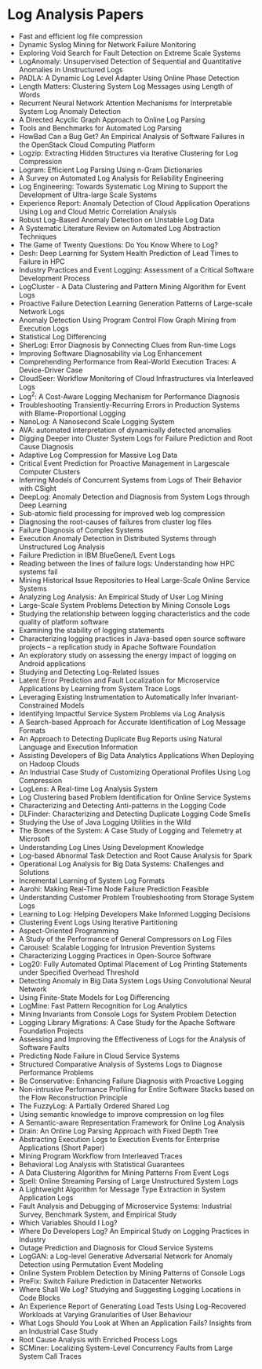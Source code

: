 # Log Analysis Papers

<ul>

                             

 <li><a target="_blank" href="https://github.com/manjunath5496/Log-Analysis-Papers/blob/master/l(1).pdf" style="text-decoration:none;">Fast and efficient log file compression</a></li>

 <li><a target="_blank" href="https://github.com/manjunath5496/Log-Analysis-Papers/blob/master/l(2).pdf" style="text-decoration:none;">Dynamic Syslog Mining for Network Failure Monitoring</a></li>

<li><a target="_blank" href="https://github.com/manjunath5496/Log-Analysis-Papers/blob/master/l(3).pdf" style="text-decoration:none;">Exploring Void Search for Fault Detection on Extreme Scale Systems</a></li>
 <li><a target="_blank" href="https://github.com/manjunath5496/Log-Analysis-Papers/blob/master/l(4).pdf" style="text-decoration:none;">LogAnomaly: Unsupervised Detection of
Sequential and Quantitative Anomalies in Unstructured Logs</a></li>                              
<li><a target="_blank" href="https://github.com/manjunath5496/Log-Analysis-Papers/blob/master/l(5).pdf" style="text-decoration:none;">PADLA: A Dynamic Log Level Adapter
Using Online Phase Detection</a></li>
<li><a target="_blank" href="https://github.com/manjunath5496/Log-Analysis-Papers/blob/master/l(6).pdf" style="text-decoration:none;">Length Matters: Clustering System Log Messages using Length of Words</a></li>
 <li><a target="_blank" href="https://github.com/manjunath5496/Log-Analysis-Papers/blob/master/l(7).pdf" style="text-decoration:none;">Recurrent Neural Network Attention Mechanisms for Interpretable System Log Anomaly Detection</a></li>

 <li><a target="_blank" href="https://github.com/manjunath5496/Log-Analysis-Papers/blob/master/l(8).pdf" style="text-decoration:none;"> A Directed Acyclic Graph Approach
to Online Log Parsing </a></li>
   <li><a target="_blank" href="https://github.com/manjunath5496/Log-Analysis-Papers/blob/master/l(9).pdf" style="text-decoration:none;">Tools and Benchmarks for Automated Log Parsing</a></li>
  
   
 <li><a target="_blank" href="https://github.com/manjunath5496/Log-Analysis-Papers/blob/master/l(10).pdf" style="text-decoration:none;">HowBad Can a Bug Get? An Empirical Analysis of Software Failures in the OpenStack Cloud Computing Platform </a></li>                              
<li><a target="_blank" href="https://github.com/manjunath5496/Log-Analysis-Papers/blob/master/l(11).pdf" style="text-decoration:none;">Logzip: Extracting Hidden Structures via Iterative Clustering for Log Compression</a></li>
<li><a target="_blank" href="https://github.com/manjunath5496/Log-Analysis-Papers/blob/master/l(12).pdf" style="text-decoration:none;">Logram: Efficient Log Parsing Using n-Gram Dictionaries</a></li>
<li><a target="_blank" href="https://github.com/manjunath5496/Log-Analysis-Papers/blob/master/l(13).pdf" style="text-decoration:none;">A Survey on Automated Log Analysis for Reliability Engineering</a></li>

<li><a target="_blank" href="https://github.com/manjunath5496/Log-Analysis-Papers/blob/master/l(14).pdf" style="text-decoration:none;">Log Engineering: Towards Systematic Log Mining to Support the Development of Ultra-large Scale Systems</a></li>
                              
<li><a target="_blank" href="https://github.com/manjunath5496/Log-Analysis-Papers/blob/master/l(15).pdf" style="text-decoration:none;">Experience Report: Anomaly Detection of Cloud Application Operations Using Log and Cloud Metric Correlation Analysis</a></li>

<li><a target="_blank" href="https://github.com/manjunath5496/Log-Analysis-Papers/blob/master/l(16).pdf" style="text-decoration:none;">Robust Log-Based Anomaly Detection on Unstable Log Data</a></li>

  <li><a target="_blank" href="https://github.com/manjunath5496/Log-Analysis-Papers/blob/master/l(17).pdf" style="text-decoration:none;">A Systematic Literature Review on Automated Log Abstraction Techniques</a></li>   
  
<li><a target="_blank" href="https://github.com/manjunath5496/Log-Analysis-Papers/blob/master/l(18).pdf" style="text-decoration:none;">The Game of Twenty Questions: Do You Know
Where to Log?</a></li> 

  
<li><a target="_blank" href="https://github.com/manjunath5496/Log-Analysis-Papers/blob/master/l(19).pdf" style="text-decoration:none;">Desh: Deep Learning for System Health Prediction of Lead Times to Failure in HPC</a></li> 

<li><a target="_blank" href="https://github.com/manjunath5496/Log-Analysis-Papers/blob/master/l(20).pdf" style="text-decoration:none;">Industry Practices and Event Logging: Assessment of a Critical Software Development Process</a></li>

<li><a target="_blank" href="https://github.com/manjunath5496/Log-Analysis-Papers/blob/master/l(21).pdf" style="text-decoration:none;">LogCluster - A Data Clustering and Pattern Mining Algorithm for Event Logs</a></li>
<li><a target="_blank" href="https://github.com/manjunath5496/Log-Analysis-Papers/blob/master/l(22).pdf" style="text-decoration:none;">Proactive Failure Detection Learning Generation Patterns of Large-scale Network Logs</a></li> 
 <li><a target="_blank" href="https://github.com/manjunath5496/Log-Analysis-Papers/blob/master/l(23).pdf" style="text-decoration:none;">Anomaly Detection Using Program Control Flow Graph Mining from Execution Logs</a></li> 
 

   <li><a target="_blank" href="https://github.com/manjunath5496/Log-Analysis-Papers/blob/master/l(24).pdf" style="text-decoration:none;">Statistical Log Differencing</a></li>
 
   <li><a target="_blank" href="https://github.com/manjunath5496/Log-Analysis-Papers/blob/master/l(25).pdf" style="text-decoration:none;">SherLog: Error Diagnosis by Connecting
Clues from Run-time Logs</a></li>                              
 <li><a target="_blank" href="https://github.com/manjunath5496/Log-Analysis-Papers/blob/master/l(26).pdf" style="text-decoration:none;">Improving Software Diagnosability via Log Enhancement</a></li>
 <li><a target="_blank" href="https://github.com/manjunath5496/Log-Analysis-Papers/blob/master/l(27).pdf" style="text-decoration:none;">Comprehending Performance from Real-World Execution Traces: A Device-Driver Case</a></li>
   
 
   <li><a target="_blank" href="https://github.com/manjunath5496/Log-Analysis-Papers/blob/master/l(28).pdf" style="text-decoration:none;">CloudSeer: Workflow Monitoring
of Cloud Infrastructures via Interleaved Logs</a></li>
 
   <li><a target="_blank" href="https://github.com/manjunath5496/Log-Analysis-Papers/blob/master/l(29).pdf" style="text-decoration:none;">Log<sup>2</sup>: A Cost-Aware Logging Mechanism for Performance Diagnosis </a></li>                              

  <li><a target="_blank" href="https://github.com/manjunath5496/Log-Analysis-Papers/blob/master/l(30).pdf" style="text-decoration:none;">Troubleshooting Transiently-Recurring
Errors in Production Systems with Blame-Proportional Logging</a></li>
 
   <li><a target="_blank" href="https://github.com/manjunath5496/Log-Analysis-Papers/blob/master/l(31).pdf" style="text-decoration:none;">NanoLog: A Nanosecond Scale Logging System</a></li> 
    <li><a target="_blank" href="https://github.com/manjunath5496/Log-Analysis-Papers/blob/master/l(32).pdf" style="text-decoration:none;">AVA: automated interpretation of dynamically detected anomalies</a></li> 

   <li><a target="_blank" href="https://github.com/manjunath5496/Log-Analysis-Papers/blob/master/l(33).pdf" style="text-decoration:none;">Digging Deeper into Cluster System Logs for Failure Prediction and Root Cause Diagnosis</a></li>                              

  <li><a target="_blank" href="https://github.com/manjunath5496/Log-Analysis-Papers/blob/master/l(34).pdf" style="text-decoration:none;">Adaptive Log Compression for Massive Log Data</a></li> 
 
  <li><a target="_blank" href="https://github.com/manjunath5496/Log-Analysis-Papers/blob/master/l(35).pdf" style="text-decoration:none;">Critical Event Prediction for Proactive Management in Largescale Computer Clusters</a></li> 

  <li><a target="_blank" href="https://github.com/manjunath5496/Log-Analysis-Papers/blob/master/l(36).pdf" style="text-decoration:none;">Inferring Models of Concurrent Systems
from Logs of Their Behavior with CSight</a></li> 
 
<li><a target="_blank" href="https://github.com/manjunath5496/Log-Analysis-Papers/blob/master/l(37).pdf" style="text-decoration:none;">DeepLog: Anomaly Detection and Diagnosis from System Logs through Deep Learning</a></li>
 <li><a target="_blank" href="https://github.com/manjunath5496/Log-Analysis-Papers/blob/master/l(38).pdf" style="text-decoration:none;">Sub-atomic field processing for improved web log compression</a></li>
<li><a target="_blank" href="https://github.com/manjunath5496/Log-Analysis-Papers/blob/master/l(39).pdf" style="text-decoration:none;">Diagnosing the root-causes of failures from cluster log files</a></li>
 <li><a target="_blank" href="https://github.com/manjunath5496/Log-Analysis-Papers/blob/master/l(40).pdf" style="text-decoration:none;">Failure Diagnosis of Complex Systems</a></li>                              
<li><a target="_blank" href="https://github.com/manjunath5496/Log-Analysis-Papers/blob/master/l(41).pdf" style="text-decoration:none;">Execution Anomaly Detection in Distributed Systems through Unstructured Log Analysis</a></li>
<li><a target="_blank" href="https://github.com/manjunath5496/Log-Analysis-Papers/blob/master/l(42).pdf" style="text-decoration:none;">Failure Prediction in IBM BlueGene/L Event Logs</a></li>
 
  <li><a target="_blank" href="https://github.com/manjunath5496/Log-Analysis-Papers/blob/master/l(43).pdf" style="text-decoration:none;">Reading between the lines of failure logs: Understanding how HPC systems fail</a></li>
 <li><a target="_blank" href="https://github.com/manjunath5496/Log-Analysis-Papers/blob/master/l(44).pdf" style="text-decoration:none;">Mining Historical Issue Repositories to Heal Large-Scale Online Service Systems</a></li>
   <li><a target="_blank" href="https://github.com/manjunath5496/Log-Analysis-Papers/blob/master/l(45).pdf" style="text-decoration:none;">Analyzing Log Analysis: An Empirical Study of User Log Mining</a></li>  
   
<li><a target="_blank" href="https://github.com/manjunath5496/Log-Analysis-Papers/blob/master/l(46).pdf" style="text-decoration:none;">Large-Scale System Problems Detection by Mining Console Logs</a></li> 
                             
<li><a target="_blank" href="https://github.com/manjunath5496/Log-Analysis-Papers/blob/master/l(47).pdf" style="text-decoration:none;">Studying the relationship between logging
characteristics and the code quality of platform software</a></li>
<li><a target="_blank" href="https://github.com/manjunath5496/Log-Analysis-Papers/blob/master/l(48).pdf" style="text-decoration:none;">Examining the stability of logging statements</a></li>

<li><a target="_blank" href="https://github.com/manjunath5496/Log-Analysis-Papers/blob/master/l(49).pdf" style="text-decoration:none;">Characterizing logging practices in Java-based open source software projects – a replication study in Apache Software Foundation</a></li>
                              
<li><a target="_blank" href="https://github.com/manjunath5496/Log-Analysis-Papers/blob/master/l(50).pdf" style="text-decoration:none;">An exploratory study on assessing the energy impact of logging on Android applications</a></li>
<li><a target="_blank" href="https://github.com/manjunath5496/Log-Analysis-Papers/blob/master/l(51).pdf" style="text-decoration:none;">Studying and Detecting Log-Related Issues</a></li>
<li><a target="_blank" href="https://github.com/manjunath5496/Log-Analysis-Papers/blob/master/l(52).pdf" style="text-decoration:none;">Latent Error Prediction and Fault Localization for Microservice Applications by Learning from System Trace Logs</a></li>

<li><a target="_blank" href="https://github.com/manjunath5496/Log-Analysis-Papers/blob/master/l(53).pdf" style="text-decoration:none;">Leveraging Existing Instrumentation to
Automatically Infer Invariant-Constrained Models</a></li>
 
<li><a target="_blank" href="https://github.com/manjunath5496/Log-Analysis-Papers/blob/master/l(54).pdf" style="text-decoration:none;">Identifying Impactful Service System Problems via Log Analysis </a></li>

<li><a target="_blank" href="https://github.com/manjunath5496/Log-Analysis-Papers/blob/master/l(55).pdf" style="text-decoration:none;">A Search-based Approach for Accurate Identification of Log Message Formats</a></li>
 
  <li><a target="_blank" href="https://github.com/manjunath5496/Log-Analysis-Papers/blob/master/l(56).pdf" style="text-decoration:none;">An Approach to Detecting Duplicate Bug Reports using Natural Language and Execution Information </a></li>                              

  <li><a target="_blank" href="https://github.com/manjunath5496/Log-Analysis-Papers/blob/master/l(57).pdf" style="text-decoration:none;">Assisting Developers of Big Data Analytics Applications When Deploying on Hadoop Clouds</a></li>
 
   <li><a target="_blank" href="https://github.com/manjunath5496/Log-Analysis-Papers/blob/master/l(58).pdf" style="text-decoration:none;">An Industrial Case Study of
Customizing Operational Profiles Using Log Compression</a></li>
    <li><a target="_blank" href="https://github.com/manjunath5496/Log-Analysis-Papers/blob/master/l(59).pdf" style="text-decoration:none;">LogLens: A Real-time Log Analysis System</a></li>
 
  <li><a target="_blank" href="https://github.com/manjunath5496/Log-Analysis-Papers/blob/master/l(60).pdf" style="text-decoration:none;">Log Clustering based Problem Identification for Online Service Systems </a></li>
 
   <li><a target="_blank" href="https://github.com/manjunath5496/Log-Analysis-Papers/blob/master/l(61).pdf" style="text-decoration:none;">Characterizing and Detecting Anti-patterns in the Logging Code</a></li>
 
   <li><a target="_blank" href="https://github.com/manjunath5496/Log-Analysis-Papers/blob/master/l(62).pdf" style="text-decoration:none;">DLFinder: Characterizing and Detecting Duplicate Logging Code Smells</a></li>
 
   <li><a target="_blank" href="https://github.com/manjunath5496/Log-Analysis-Papers/blob/master/l(63).pdf" style="text-decoration:none;">Studying the Use of Java Logging Utilities in the Wild</a></li>                              

  <li><a target="_blank" href="https://github.com/manjunath5496/Log-Analysis-Papers/blob/master/l(64).pdf" style="text-decoration:none;">The Bones of the System:
A Case Study of Logging and Telemetry at Microsoft</a></li>
 
   <li><a target="_blank" href="https://github.com/manjunath5496/Log-Analysis-Papers/blob/master/l(65).pdf" style="text-decoration:none;">Understanding Log Lines Using Development Knowledge </a></li> 

   <li><a target="_blank" href="https://github.com/manjunath5496/Log-Analysis-Papers/blob/master/l(66).pdf" style="text-decoration:none;">Log-based Abnormal Task Detection and Root Cause Analysis for Spark</a></li> 
 
   <li><a target="_blank" href="https://github.com/manjunath5496/Log-Analysis-Papers/blob/master/l(67).pdf" style="text-decoration:none;">Operational Log Analysis for Big Data Systems: Challenges and Solutions</a></li>                              

  <li><a target="_blank" href="https://github.com/manjunath5496/Log-Analysis-Papers/blob/master/l(68).pdf" style="text-decoration:none;">Incremental Learning of System Log Formats</a></li> 
 
  
   <li><a target="_blank" href="https://github.com/manjunath5496/Log-Analysis-Papers/blob/master/l(69).pdf" style="text-decoration:none;">Aarohi: Making Real-Time Node Failure Prediction Feasible</a></li>                              

  <li><a target="_blank" href="https://github.com/manjunath5496/Log-Analysis-Papers/blob/master/l(70).pdf" style="text-decoration:none;">Understanding Customer Problem Troubleshooting from Storage System Logs</a></li> 
  
 
 <li><a target="_blank" href="https://github.com/manjunath5496/Log-Analysis-Papers/blob/master/l(71).pdf" style="text-decoration:none;">Learning to Log: Helping Developers Make
Informed Logging Decisions</a></li>
 
 <li><a target="_blank" href="https://github.com/manjunath5496/Log-Analysis-Papers/blob/master/l(72).pdf" style="text-decoration:none;">Clustering Event Logs Using Iterative Partitioning</a></li> 
 
 
 <li><a target="_blank" href="https://github.com/manjunath5496/Log-Analysis-Papers/blob/master/l(73).pdf" style="text-decoration:none;">Aspect-Oriented Programming</a></li>
  <li><a target="_blank" href="https://github.com/manjunath5496/Log-Analysis-Papers/blob/master/l(74).pdf" style="text-decoration:none;">A Study of the Performance of General Compressors on Log Files</a></li>
    <li><a target="_blank" href="https://github.com/manjunath5496/Log-Analysis-Papers/blob/master/l(75).pdf" style="text-decoration:none;">Carousel: Scalable Logging for Intrusion Prevention Systems</a></li>                        
<li><a target="_blank" href="https://github.com/manjunath5496/Log-Analysis-Papers/blob/master/l(76).pdf" style="text-decoration:none;">Characterizing Logging Practices in Open-Source Software</a></li>

 <li><a target="_blank" href="https://github.com/manjunath5496/Log-Analysis-Papers/blob/master/l(77).pdf" style="text-decoration:none;">Log20: Fully Automated Optimal Placement of Log Printing Statements under Specified Overhead Threshold</a></li> 
 
 
 <li><a target="_blank" href="https://github.com/manjunath5496/Log-Analysis-Papers/blob/master/l(78).pdf" style="text-decoration:none;">Detecting Anomaly in Big Data System Logs Using Convolutional Neural Network</a></li>
  <li><a target="_blank" href="https://github.com/manjunath5496/Log-Analysis-Papers/blob/master/l(79).pdf" style="text-decoration:none;">Using Finite-State Models for Log Differencing</a></li>


 <li><a target="_blank" href="https://github.com/manjunath5496/Log-Analysis-Papers/blob/master/l(80).pdf" style="text-decoration:none;">LogMine: Fast Pattern Recognition for Log Analytics</a></li> 
 
 
 <li><a target="_blank" href="https://github.com/manjunath5496/Log-Analysis-Papers/blob/master/l(81).pdf" style="text-decoration:none;">Mining Invariants from Console Logs for System Problem Detection</a></li>
  <li><a target="_blank" href="https://github.com/manjunath5496/Log-Analysis-Papers/blob/master/l(82).pdf" style="text-decoration:none;">Logging Library Migrations: A Case Study for the Apache Software Foundation Projects</a></li>

 <li><a target="_blank" href="https://github.com/manjunath5496/Log-Analysis-Papers/blob/master/l(83).pdf" style="text-decoration:none;">Assessing and Improving the Effectiveness of Logs for the Analysis of Software Faults</a></li>
  <li><a target="_blank" href="https://github.com/manjunath5496/Log-Analysis-Papers/blob/master/l(84).pdf" style="text-decoration:none;">Predicting Node Failure in Cloud Service Systems</a></li>

 <li><a target="_blank" href="https://github.com/manjunath5496/Log-Analysis-Papers/blob/master/l(85).pdf" style="text-decoration:none;">Structured Comparative Analysis of Systems Logs to Diagnose Performance Problems</a></li>
  <li><a target="_blank" href="https://github.com/manjunath5496/Log-Analysis-Papers/blob/master/l(86).pdf" style="text-decoration:none;">Be Conservative: Enhancing Failure Diagnosis with Proactive Logging</a></li>

 <li><a target="_blank" href="https://github.com/manjunath5496/Log-Analysis-Papers/blob/master/l(87).pdf" style="text-decoration:none;">Non-intrusive Performance Profiling for Entire Software Stacks based on the Flow Reconstruction Principle</a></li>
  <li><a target="_blank" href="https://github.com/manjunath5496/Log-Analysis-Papers/blob/master/l(88).pdf" style="text-decoration:none;">The FuzzyLog: A Partially Ordered Shared Log</a></li>
  <li><a target="_blank" href="https://github.com/manjunath5496/Log-Analysis-Papers/blob/master/l(89).pdf" style="text-decoration:none;">Using semantic knowledge to improve compression on log files</a></li>
  
  
  <li><a target="_blank" href="https://github.com/manjunath5496/Log-Analysis-Papers/blob/master/l(90).pdf" style="text-decoration:none;"> A Semantic-aware Representation Framework for Online Log Analysis</a></li>
  <li><a target="_blank" href="https://github.com/manjunath5496/Log-Analysis-Papers/blob/master/l(91).pdf" style="text-decoration:none;">Drain: An Online Log Parsing Approach with Fixed Depth Tree</a></li>

 <li><a target="_blank" href="https://github.com/manjunath5496/Log-Analysis-Papers/blob/master/l(92).pdf" style="text-decoration:none;">Abstracting Execution Logs to Execution Events for Enterprise Applications (Short Paper)</a></li>
  <li><a target="_blank" href="https://github.com/manjunath5496/Log-Analysis-Papers/blob/master/l(93).pdf" style="text-decoration:none;"> Mining Program Workflow from Interleaved Traces</a></li>
  <li><a target="_blank" href="https://github.com/manjunath5496/Log-Analysis-Papers/blob/master/l(94).pdf" style="text-decoration:none;">Behavioral Log Analysis with Statistical Guarantees</a></li> 
  
   <li><a target="_blank" href="https://github.com/manjunath5496/Log-Analysis-Papers/blob/master/l(95).pdf" style="text-decoration:none;">A Data Clustering Algorithm for Mining Patterns From Event Logs</a></li>  
  
<li><a target="_blank" href="https://github.com/manjunath5496/Log-Analysis-Papers/blob/master/l(96).pdf" style="text-decoration:none;">Spell: Online Streaming Parsing of Large
Unstructured System Logs</a></li> 
  
  
<li><a target="_blank" href="https://github.com/manjunath5496/Log-Analysis-Papers/blob/master/l(97).pdf" style="text-decoration:none;">A Lightweight Algorithm for Message Type
Extraction in System Application Logs</a></li>


 <li><a target="_blank" href="https://github.com/manjunath5496/Log-Analysis-Papers/blob/master/l(98).pdf" style="text-decoration:none;">Fault Analysis and Debugging of Microservice Systems: Industrial Survey, Benchmark System, and Empirical Study</a></li> 
  
   <li><a target="_blank" href="https://github.com/manjunath5496/Log-Analysis-Papers/blob/master/l(99).pdf" style="text-decoration:none;">Which Variables Should I Log?</a></li>  
  
<li><a target="_blank" href="https://github.com/manjunath5496/Log-Analysis-Papers/blob/master/l(100).pdf" style="text-decoration:none;">Where Do Developers Log?
An Empirical Study on Logging Practices in Industry</a></li>  
  
 <li><a target="_blank" href="https://github.com/manjunath5496/Log-Analysis-Papers/blob/master/l(101).pdf" style="text-decoration:none;">Outage Prediction and Diagnosis for Cloud Service Systems</a></li> 
  
   <li><a target="_blank" href="https://github.com/manjunath5496/Log-Analysis-Papers/blob/master/l(102).pdf" style="text-decoration:none;">LogGAN: a Log-level Generative Adversarial Network for Anomaly Detection using Permutation Event Modeling</a></li> 
  
   
 <li><a target="_blank" href="https://github.com/manjunath5496/Log-Analysis-Papers/blob/master/l(103).pdf" style="text-decoration:none;">Online System Problem Detection by Mining Patterns of Console Logs </a></li> 
  
   <li><a target="_blank" href="https://github.com/manjunath5496/Log-Analysis-Papers/blob/master/l(104).pdf" style="text-decoration:none;">PreFix: Switch Failure Prediction in Datacenter Networks</a></li>  
   
 <li><a target="_blank" href="https://github.com/manjunath5496/Log-Analysis-Papers/blob/master/l(105).pdf" style="text-decoration:none;">Where Shall We Log? Studying and Suggesting Logging Locations in Code Blocks</a></li> 
 
<li><a target="_blank" href="https://github.com/manjunath5496/Log-Analysis-Papers/blob/master/l(106).pdf" style="text-decoration:none;">An Experience Report of Generating Load Tests Using Log-Recovered Workloads at Varying Granularities of User Behaviour</a></li> 
  
   <li><a target="_blank" href="https://github.com/manjunath5496/Log-Analysis-Papers/blob/master/l(107).pdf" style="text-decoration:none;">What Logs Should You Look at When an Application Fails? Insights from an Industrial Case Study</a></li> 
  
   
 <li><a target="_blank" href="https://github.com/manjunath5496/Log-Analysis-Papers/blob/master/l(108).pdf" style="text-decoration:none;">Root Cause Analysis with Enriched Process Logs</a></li> 
  
   <li><a target="_blank" href="https://github.com/manjunath5496/Log-Analysis-Papers/blob/master/l(109).pdf" style="text-decoration:none;">SCMiner: Localizing System-Level Concurrency Faults from Large System Call Traces</a></li>  
   
 </ul>
   

